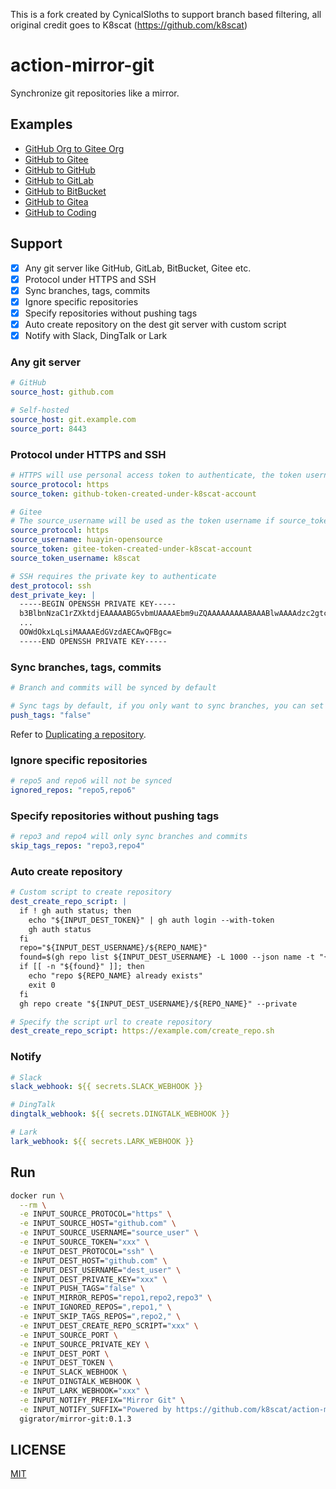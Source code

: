This is a fork created by CynicalSloths to support branch based filtering, all original credit goes to K8scat (https://github.com/k8scat)
# action-mirror-git

Synchronize git repositories like a mirror.

## Examples

- [GitHub Org to Gitee Org](./.github/workflows/github-org-to-gitee-org.yml)
- [GitHub to Gitee](./.github/workflows/github-to-gitee.yml)
- [GitHub to GitHub](./.github/workflows/github-to-github.yml)
- [GitHub to GitLab](./.github/workflows/github-to-gitlab.yml)
- [GitHub to BitBucket](./.github/workflows/github-to-bitbucket.yml)
- [GitHub to Gitea](./.github/workflows/github-to-gitea.yml)
- [GitHub to Coding](./.github/workflows/github-to-coding.yml)

## Support

- [x] Any git server like GitHub, GitLab, BitBucket, Gitee etc.
- [x] Protocol under HTTPS and SSH
- [x] Sync branches, tags, commits
- [x] Ignore specific repositories
- [x] Specify repositories without pushing tags
- [x] Auto create repository on the dest git server with custom script
- [x] Notify with Slack, DingTalk or Lark

### Any git server

```yaml
# GitHub
source_host: github.com

# Self-hosted
source_host: git.example.com
source_port: 8443
```

### Protocol under HTTPS and SSH

```yaml
# HTTPS will use personal access token to authenticate, the token username is required on some git servers like Gitee
source_protocol: https
source_token: github-token-created-under-k8scat-account

# Gitee
# The source_username will be used as the token username if source_token_username is not specified
source_protocol: https
source_username: huayin-opensource
source_token: gitee-token-created-under-k8scat-account
source_token_username: k8scat

# SSH requires the private key to authenticate
dest_protocol: ssh
dest_private_key: |
  -----BEGIN OPENSSH PRIVATE KEY-----
  b3BlbnNzaC1rZXktdjEAAAAABG5vbmUAAAAEbm9uZQAAAAAAAAABAAABlwAAAAdzc2gtcn
  ...
  OOWdOkxLqLsiMAAAAEdGVzdAECAwQFBgc=
  -----END OPENSSH PRIVATE KEY-----
```

### Sync branches, tags, commits

```yaml
# Branch and commits will be synced by default

# Sync tags by default, if you only want to sync branches, you can set push_tags to false
push_tags: "false"
```

Refer to [Duplicating a repository](https://docs.github.com/cn/repositories/creating-and-managing-repositories/duplicating-a-repository).

### Ignore specific repositories

```yaml
# repo5 and repo6 will not be synced
ignored_repos: "repo5,repo6"
```

### Specify repositories without pushing tags

```yaml
# repo3 and repo4 will only sync branches and commits
skip_tags_repos: "repo3,repo4"
```

### Auto create repository

```yaml
# Custom script to create repository
dest_create_repo_script: |
  if ! gh auth status; then
    echo "${INPUT_DEST_TOKEN}" | gh auth login --with-token
    gh auth status
  fi
  repo="${INPUT_DEST_USERNAME}/${REPO_NAME}"
  found=$(gh repo list ${INPUT_DEST_USERNAME} -L 1000 --json name -t "{{range .}}{{if (eq .name \"${REPO_NAME}\")}}{{.name}}{{end}}{{end}}")
  if [[ -n "${found}" ]]; then
    echo "repo ${REPO_NAME} already exists"
    exit 0
  fi
  gh repo create "${INPUT_DEST_USERNAME}/${REPO_NAME}" --private

# Specify the script url to create repository
dest_create_repo_script: https://example.com/create_repo.sh
```

### Notify

```yaml
# Slack
slack_webhook: ${{ secrets.SLACK_WEBHOOK }}

# DingTalk
dingtalk_webhook: ${{ secrets.DINGTALK_WEBHOOK }}

# Lark
lark_webhook: ${{ secrets.LARK_WEBHOOK }}
```

## Run

```bash
docker run \
  --rm \
  -e INPUT_SOURCE_PROTOCOL="https" \
  -e INPUT_SOURCE_HOST="github.com" \
  -e INPUT_SOURCE_USERNAME="source_user" \
  -e INPUT_SOURCE_TOKEN="xxx" \
  -e INPUT_DEST_PROTOCOL="ssh" \
  -e INPUT_DEST_HOST="github.com" \
  -e INPUT_DEST_USERNAME="dest_user" \
  -e INPUT_DEST_PRIVATE_KEY="xxx" \
  -e INPUT_PUSH_TAGS="false" \
  -e INPUT_MIRROR_REPOS="repo1,repo2,repo3" \
  -e INPUT_IGNORED_REPOS=",repo1," \
  -e INPUT_SKIP_TAGS_REPOS=",repo2," \
  -e INPUT_DEST_CREATE_REPO_SCRIPT="xxx" \
  -e INPUT_SOURCE_PORT \
  -e INPUT_SOURCE_PRIVATE_KEY \
  -e INPUT_DEST_PORT \
  -e INPUT_DEST_TOKEN \
  -e INPUT_SLACK_WEBHOOK \
  -e INPUT_DINGTALK_WEBHOOK \
  -e INPUT_LARK_WEBHOOK="xxx" \
  -e INPUT_NOTIFY_PREFIX="Mirror Git" \
  -e INPUT_NOTIFY_SUFFIX="Powered by https://github.com/k8scat/action-mirror-git" \
  gigrator/mirror-git:0.1.3
```

## LICENSE

[MIT](./LICENSE)
